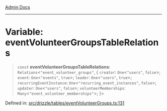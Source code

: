 [Admin Docs](/)

***

# Variable: eventVolunteerGroupsTableRelations

> `const` **eventVolunteerGroupsTableRelations**: `Relations`\<`"event_volunteer_groups"`, \{ `creator`: `One`\<`"users"`, `false`\>; `event`: `One`\<`"events"`, `true`\>; `leader`: `One`\<`"users"`, `true`\>; `recurringEventInstance`: `One`\<`"recurring_event_instances"`, `false`\>; `updater`: `One`\<`"users"`, `false`\>; `volunteerMemberships`: `Many`\<`"event_volunteer_memberships"`\>; \}\>

Defined in: [src/drizzle/tables/eventVolunteerGroups.ts:131](https://github.com/Sourya07/talawa-api/blob/583d62db9438de398bb9012a4a2617e2cb268b08/src/drizzle/tables/eventVolunteerGroups.ts#L131)
